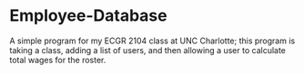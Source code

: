# Employee-Database

A simple program for my ECGR 2104 class at UNC Charlotte; this program is taking a class, adding a list of users, and then allowing a user to calculate total wages for the roster.
